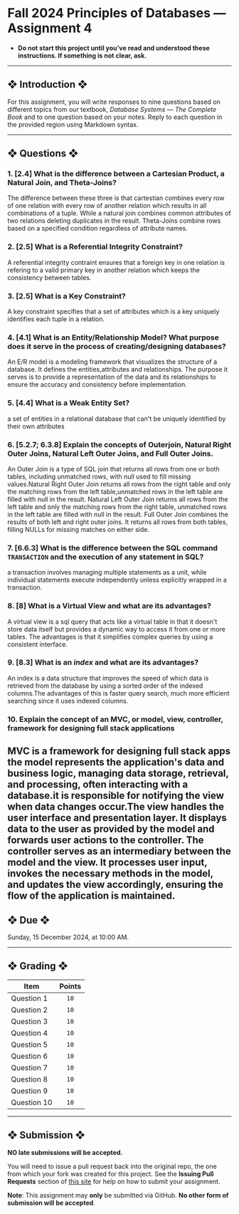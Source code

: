 # Fall 2024 Principles of Databases — Assignment 4

* **Do not start this project until you’ve read and understood these instructions. If something is not clear, ask.**

---

## ❖ Introduction ❖

For this assignment, you will write responses to nine questions based on different topics from our textbook, *Database Systems — The Complete Book* and to one question based on your notes. Reply to each question in the provided region using Markdown syntax.

---

## ❖ Questions ❖

### 1. [2.4] What is the difference between a Cartesian Product, a Natural Join, and Theta-Joins?

The difference between these three is that cartestian combines every row of one relation with every row of another relation which results in all combinations of a tuple. While a natural join combines common attributes of two relations deleting duplicates in the result. Theta-Joins combine rows based on a specified condition regardless of attribute names.

### 2. [2.5] What is a Referential Integrity Constraint?

A referential integrity contraint ensures that a foreign key in one relation is refering to a valid primary key in another relation which keeps the consistency between tables.

###  3. [2.5] What is a Key Constraint?

A key constraint specifies that a set of attributes which is a key uniquely identifies each tuple in a relation.

### 4. [4.1] What is an Entity/Relationship Model? What purpose does it serve in the process of creating/designing databases?

An E/R model is a modeling framework that visualizes the structure of a database. It defines the entities,attributes and relationships. The purpose it serves is to provide a representation of the data and its relationships to ensure the accuracy and consistency before implementation.

### 5. [4.4] What is a Weak Entity Set?

a set of entities in a relational database that can't be uniquely identified by their own attributes

### 6. [5.2.7; 6.3.8] Explain the concepts of Outerjoin, Natural Right Outer Joins, Natural Left Outer Joins, and Full Outer Joins.

An Outer Join is a type of SQL join that returns all rows from one or both tables, including unmatched rows, with null used to fill missing values.Natural Right Outer Join returns all rows from the right table and only the matching rows from the left table,unmatched rows in the left table are filled with null in the result. Natural Left Outer Join returns all rows from the left table and only the matching rows from the right table, unmatched rows in the left table are filled with null in the result. Full Outer Join combines the results of both left and right outer joins. It returns all rows from both tables, filling NULLs for missing matches on either side.

### 7. [6.6.3] What is the difference between the SQL command `TRANSACTION` and the execution of any statement in SQL?

a transaction involves managing multiple statements as a unit, while individual statements execute independently unless explicitly wrapped in a transaction.

### 8. [8] What is a Virtual View and what are its advantages?

A virtual view is a sql query that acts like a virtual table in that it doesn't store data itself but provides a dynamic way to access it from  one or more tables. The advantages is that it simplifies complex queries by using a consistent interface. 

### 9. [8.3] What is an *index* and what are its advantages?

An index is a data structure that improves the speed of which data is retrieved from the database by using a sorted order of the indexed columns.The advantages of this is faster query search, much more efficient searching since it uses indexed columns.

### 10. Explain the concept of an MVC, or model, view, controller, framework for designing full stack applications

MVC is a framework for designing full stack apps the model represents the application's data and business logic, managing data storage, retrieval, and processing, often interacting with a database.it is responsible for notifying the view when data changes occur.The view handles the user interface and presentation layer. It displays data to the user as provided by the model and forwards user actions to the controller. The controller serves as an intermediary between the model and the view. It processes user input, invokes the necessary methods in the model, and updates the view accordingly, ensuring the flow of the application is maintained.
---

## ❖ Due ❖

Sunday, 15 December 2024, at 10:00 AM.

---

## ❖ Grading ❖

| Item        | Points |
|-------------|:------:|
| Question 1  | `10`   |
| Question 2  | `10`   |
| Question 3  | `10`   |
| Question 4  | `10`   |
| Question 5  | `10`   |
| Question 6  | `10`   |
| Question 7  | `10`   |
| Question 8  | `10`   |
| Question 9  | `10`   |
| Question 10 | `10`   |

---

## ❖ Submission ❖

**NO late submissions will be accepted.**

You will need to issue a pull request back into the original repo, the one from which your fork was created for this project. See the **Issuing Pull Requests** section of [this site](http://code-warrior.github.io/tutorials/git/github/index.html) for help on how to submit your assignment.

**Note**: This assignment may **only** be submitted via GitHub. **No other form of submission will be accepted**.
